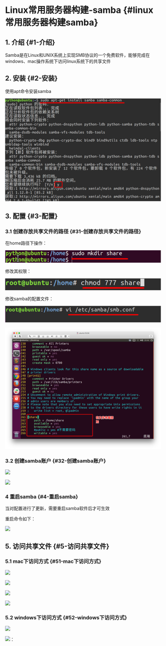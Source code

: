 # Linux常用服务器构建-samba {#linux常用服务器构建samba}

## 1. 介绍 {#1-介绍}

Samba是在Linux和UNIX系统上实现SMB协议的一个免费软件，能够完成在windows、mac操作系统下访问linux系统下的共享文件

## 2. 安装 {#2-安装}

使用apt命令安装samba

![](/linux/media/14934226357577/Snip20161218_1.png)

## 3. 配置 {#3-配置}

### 3.1 创建存放共享文件的路径 {#31-创建存放共享文件的路径}

在home路径下操作：

![](/linux/media/14934226357577/Snip20161218_2.png)

修改其权限：

![](/linux/media/14934226357577/Snip20161218_4.png)

修改samba的配置文件：

![](/linux/media/14934226357577/Snip20161218_5.png)

![](/linux/media/14934226357577/Snip20161219_121.png)

### 3.2 创建samba账户 {#32-创建samba账户}

![](../Images/Snip20161218_7.png)

![](../Images/Snip20161218_17.png)

### 4 重启samba {#4-重启samba}

当对配置进行了更新，需要重启samba软件后才可生效

重启命令如下：

![](../Images/Snip20161218_20.png)

## 5. 访问共享文件 {#5-访问共享文件}

### 5.1 mac下访问方式 {#51-mac下访问方式}

![](../Images/Snip20161218_11.png)

![](../Images/Snip20161218_13.png)

![](../Images/Snip20161218_14.png)

![](../Images/Snip20161218_16.png)

### 5.2 windows下访问方式 {#52-windows下访问方式}

![](../Images/Snip20161218_18.png)

![](../Images/Snip20161218_19.png)：

